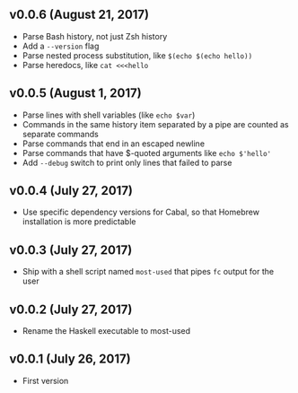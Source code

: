 ## v0.0.6 (August 21, 2017)

* Parse Bash history, not just Zsh history
* Add a `--version` flag
* Parse nested process substitution, like `$(echo $(echo hello))`
* Parse heredocs, like `cat <<<hello`

## v0.0.5 (August 1, 2017)

* Parse lines with shell variables (like `echo $var`)
* Commands in the same history item separated by a pipe are counted as separate
  commands
* Parse commands that end in an escaped newline
* Parse commands that have $-quoted arguments like `echo $'hello'`
* Add `--debug` switch to print only lines that failed to parse

## v0.0.4 (July 27, 2017)

* Use specific dependency versions for Cabal, so that Homebrew installation is
  more predictable

## v0.0.3 (July 27, 2017)

* Ship with a shell script named `most-used` that pipes `fc` output for the user

## v0.0.2 (July 27, 2017)

* Rename the Haskell executable to most-used

## v0.0.1 (July 26, 2017)

* First version
